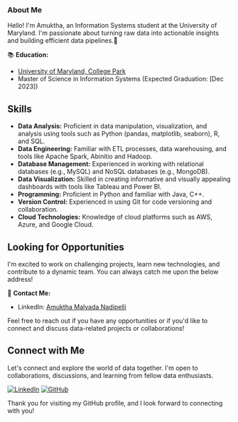 ### About Me

Hello! I'm Amuktha, an Information Systems student at the University of Maryland. I'm passionate about turning raw data into actionable insights and building efficient data pipelines.👋

📚 **Education:** 
- [University of Maryland, College Park](https://www.umd.edu/)
- Master of Science in Information Systems (Expected Graduation: [Dec 2023])
  
## Skills

- **Data Analysis:** Proficient in data manipulation, visualization, and analysis using tools such as Python (pandas, matplotlib, seaborn), R, and SQL.
- **Data Engineering:** Familiar with ETL processes, data warehousing, and tools like Apache Spark, Abinitio and Hadoop.
- **Database Management:** Experienced in working with relational databases (e.g., MySQL) and NoSQL databases (e.g., MongoDB).
- **Data Visualization:** Skilled in creating informative and visually appealing dashboards with tools like Tableau and Power BI.
- **Programming:** Proficient in Python and familiar with Java, C++.
- **Version Control:** Experienced in using Git for code versioning and collaboration.
- **Cloud Technologies:** Knowledge of cloud platforms such as AWS, Azure, and Google Cloud.

## Looking for Opportunities

I'm excited to work on challenging projects, learn new technologies, and contribute to a dynamic team. You can always catch me upon the below address!

📧 **Contact Me:**
- LinkedIn: [Amuktha Malyada Nadipelli](https://www.linkedin.com/in/amuktha-malyada-nadipelli)

Feel free to reach out if you have any opportunities or if you'd like to connect and discuss data-related projects or collaborations!

## Connect with Me

Let's connect and explore the world of data together. I'm open to collaborations, discussions, and learning from fellow data enthusiasts.

[![LinkedIn](https://img.shields.io/badge/LinkedIn-Connect-blue)](https://www.linkedin.com/in/amuktha-malyada-nadipelli)
[![GitHub](https://img.shields.io/badge/GitHub-Follow-brightgreen)](https://github.com/nraoamuktha)

Thank you for visiting my GitHub profile, and I look forward to connecting with you!
